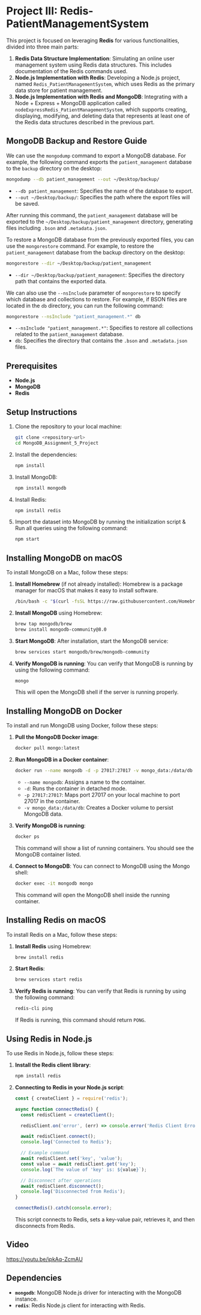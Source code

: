 # Project III: Redis-PatientManagementSystem

This project is focused on leveraging **Redis** for various functionalities, divided into three main parts:

1. **Redis Data Structure Implementation**: Simulating an online user management system using Redis data structures. This includes documentation of the Redis commands used.
2. **Node.js Implementation with Redis**: Developing a Node.js project, named `Redis_PatientManagementSystem`, which uses Redis as the primary data store for patient management. 
3. **Node.js Implementation with Redis and MongoDB**: Integrating with a Node + Express + MongoDB application called `nodeExpressRedis_PatientManagementSystem`, which supports creating, displaying, modifying, and deleting data that represents at least one of the Redis data structures described in the previous part.

## MongoDB Backup and Restore Guide

We can use the `mongodump` command to export a MongoDB database. For example, the following command exports the `patient_management` database to the `backup` directory on the desktop:

```bash
mongodump --db patient_management --out ~/Desktop/backup/
```

- `--db patient_management`: Specifies the name of the database to export.
- `--out ~/Desktop/backup/`: Specifies the path where the export files will be saved.

After running this command, the `patient_management` database will be exported to the `~/Desktop/backup/patient_management` directory, generating files including `.bson` and `.metadata.json`.

To restore a MongoDB database from the previously exported files, you can use the `mongorestore` command. For example, to restore the `patient_management` database from the backup directory on the desktop:

```bash
mongorestore --dir ~/Desktop/backup/patient_management
```

- `--dir ~/Desktop/backup/patient_management`: Specifies the directory path that contains the exported data.

We can also use the `--nsInclude` parameter of `mongorestore` to specify which database and collections to restore. For example, if  BSON files are located in the `db` directory, you can run the following command:

```bash
mongorestore --nsInclude "patient_management.*" db
```

- `--nsInclude "patient_management.*"`: Specifies to restore all collections related to the `patient_management` database.
- `db`: Specifies the directory that contains the `.bson` and `.metadata.json` files.  
## Prerequisites

- **Node.js**
- **MongoDB**
- **Redis**
## Setup Instructions

1. Clone the repository to your local machine:
   ```bash
   git clone <repository-url>
   cd MongoDB_Assignment_5_Project
   ```

2. Install the dependencies:
   ```bash
   npm install
   ```
3. Install MongoDB:
   ```bash
   npm install mongodb
   ```
4. Install Redis:
   ```bash
   npm install redis
   ``` 
5. Import the dataset into MongoDB by running the initialization script & Run all queries using the following command:
   ```bash
   npm start
   ```

## Installing MongoDB on macOS

To install MongoDB on a Mac, follow these steps:

1. **Install Homebrew** (if not already installed):
   Homebrew is a package manager for macOS that makes it easy to install software.
   ```bash
   /bin/bash -c "$(curl -fsSL https://raw.githubusercontent.com/Homebrew/install/HEAD/install.sh)"
   ```

2. **Install MongoDB** using Homebrew:
   ```bash
   brew tap mongodb/brew
   brew install mongodb-community@8.0
   ```

3. **Start MongoDB**:
   After installation, start the MongoDB service:
   ```bash
   brew services start mongodb/brew/mongodb-community
   ```

4. **Verify MongoDB is running**:
   You can verify that MongoDB is running by using the following command:
   ```bash
   mongo
   ```
   This will open the MongoDB shell if the server is running properly.

## Installing MongoDB on Docker

To install and run MongoDB using Docker, follow these steps:

1. **Pull the MongoDB Docker image**:
   ```bash
   docker pull mongo:latest
   ```

2. **Run MongoDB in a Docker container**:
   ```bash
   docker run --name mongodb -d -p 27017:27017 -v mongo_data:/data/db mongo:latest
   ```
   - `--name mongodb`: Assigns a name to the container.
   - `-d`: Runs the container in detached mode.
   - `-p 27017:27017`: Maps port 27017 on your local machine to port 27017 in the container.
   - `-v mongo_data:/data/db`: Creates a Docker volume to persist MongoDB data.

3. **Verify MongoDB is running**:
   ```bash
   docker ps
   ```
   This command will show a list of running containers. You should see the MongoDB container listed.

4. **Connect to MongoDB**:
   You can connect to MongoDB using the Mongo shell:
   ```bash
   docker exec -it mongodb mongo
   ```
   This command will open the MongoDB shell inside the running container.

## Installing Redis on macOS

To install Redis on a Mac, follow these steps:

1. **Install Redis** using Homebrew:
   ```bash
   brew install redis
   ```

2. **Start Redis**:
   ```bash
   brew services start redis
   ```

3. **Verify Redis is running**:
   You can verify that Redis is running by using the following command:
   ```bash
   redis-cli ping
   ```
   If Redis is running, this command should return `PONG`.

## Using Redis in Node.js

To use Redis in Node.js, follow these steps:

1. **Install the Redis client library**:
   ```bash
   npm install redis
   ```

2. **Connecting to Redis in your Node.js script**:
   ```javascript
   const { createClient } = require('redis');

   async function connectRedis() {
     const redisClient = createClient();

     redisClient.on('error', (err) => console.error('Redis Client Error', err));

     await redisClient.connect();
     console.log('Connected to Redis');

     // Example command
     await redisClient.set('key', 'value');
     const value = await redisClient.get('key');
     console.log(`The value of 'key' is: ${value}`);

     // Disconnect after operations
     await redisClient.disconnect();
     console.log('Disconnected from Redis');
   }

   connectRedis().catch(console.error);
   ```

   This script connects to Redis, sets a key-value pair, retrieves it, and then disconnects from Redis.

## Video
https://youtu.be/ipkAq-ZcmAU  

## Dependencies

- **`mongodb`**: MongoDB Node.js driver for interacting with the MongoDB instance.
- **`redis`**: Redis Node.js client for interacting with Redis.


